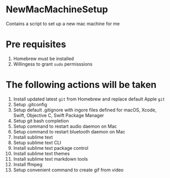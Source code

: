 # NewMacMachineSetup
Contains a script to set up a new mac machine for me

# Pre requisites
1. Homebrew must be installed
1. Willingess to grant `sudo` permisssions

# The following actions will be taken
1. Install updated latest `git` from Homebrew and replace default Apple `git`
1. Setup .gitconfig
1. Setup default .gitignore with ingore files defined for macOS, Xcode, Swift, Objective C, Swift Package Manager
1. Setup git bash completion
1. Setup command to restart audio daemon on Mac
1. Setup command to restart bluetooth daemon on Mac
1. Install sublime text
1. Setup sublime text CLI
1. Install sublime text package control
1. Install sublime text themes
1. Install sublime text markdown tools
1. Install ffmpeg
1. Setup convenient command to create gif from video


